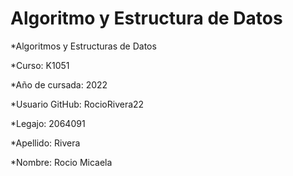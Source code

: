 # Algoritmo y Estructura de Datos

*Algoritmos y Estructuras de Datos

*Curso: K1051

*Año de cursada: 2022

*Usuario GitHub: RocioRivera22

*Legajo: 2064091

*Apellido: Rivera

*Nombre: Rocio Micaela
